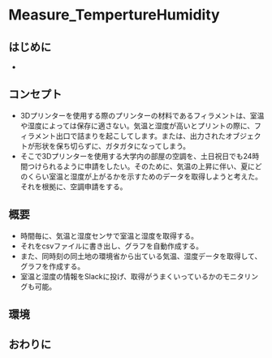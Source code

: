 # Measure_TempertureHumidity
## はじめに
- 

## コンセプト
- 3Dプリンターを使用する際のプリンターの材料であるフィラメントは、室温や湿度によっては保存に適さない。気温と湿度が高いとプリントの際に、フィラメント出口で詰まりを起こしてします。または、出力されたオブジェクトが形状を保ち切らずに、ガタガタになってしまう。
- そこで3Dプリンターを使用する大学内の部屋の空調を、土日祝日でも24時間つけられるように申請をしたい。そのために、気温の上昇に伴い、夏にどのくらい室温と湿度が上がるかを示すためのデータを取得しようと考えた。それを根拠に、空調申請をする。

## 概要
- 時間毎に、気温と湿度センサで室温と湿度を取得する。
- それをcsvファイルに書き出し、グラフを自動作成する。
- また、同時刻の同土地の環境省から出ている気温、湿度データを取得して、グラフを作成する。
- 室温と湿度の情報をSlackに投げ、取得がうまくいっているかのモニタリングも可能。

## 環境

## おわりに
